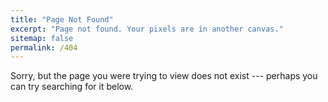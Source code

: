 ```yaml
---
title: "Page Not Found"
excerpt: "Page not found. Your pixels are in another canvas."
sitemap: false
permalink: /404
---
```


Sorry, but the page you were trying to view does not exist --- perhaps you can try searching for it below.

<script type="text/javascript">
  document.write(`
    <form action="https://www.google.com/search" method="get">
      <input type="text" name="q" placeholder="Search this site">
      <input type="hidden" name="sitesearch" value="example.com">
      <input type="submit" value="Search">
    </form>
  `);
</script>
